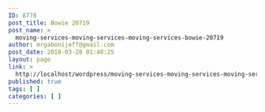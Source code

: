 ```yaml
---
ID: 8778
post_title: Bowie 20719
post_name: >
  moving-services-moving-services-moving-services-bowie-20719
author: mrgabonijeff@gmail.com
post_date: 2018-03-28 01:48:25
layout: page
link: >
  http://localhost/wordpress/moving-services-moving-services-moving-services-bowie-20719/
published: true
tags: [ ]
categories: [ ]
---
```

